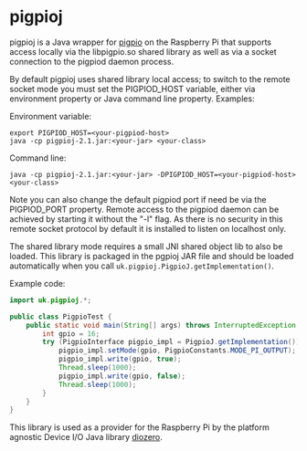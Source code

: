 # pigpioj

pigpioj is a Java wrapper for [pigpio](http://abyz.co.uk/rpi/pigpio/) on the Raspberry Pi that supports access locally via the libpigpio.so shared library as well as via a socket connection to the pigpiod daemon process.

By default pigpioj uses shared library local access; to switch to the remote socket mode you must set the PIGPIOD_HOST variable, either via environment property or Java command line property. Examples:

Environment variable:
```shell
export PIGPIOD_HOST=<your-pigpiod-host>
java -cp pigpioj-2.1.jar:<your-jar> <your-class>
```

Command line:
```shell
java -cp pigpioj-2.1.jar:<your-jar> -DPIGPIOD_HOST=<your-pigpiod-host> <your-class>
```

Note you can also change the default pigpiod port if need be via the PIGPIOD_PORT property. Remote access to the pigpiod daemon can be achieved by starting it without the "-l" flag. As there is no security in this remote socket protocol by default it is installed to listen on localhost only.

The shared library mode requires a small JNI shared object lib to also be loaded. This library is packaged in the pgpioj JAR file and should be loaded automatically when you call ```uk.pigpioj.PigpioJ.getImplementation()```.

Example code:

```java
import uk.pigpioj.*;

public class PigpioTest {
	public static void main(String[] args) throws InterruptedException {
		int gpio = 16;
		try (PigpioInterface pigpio_impl = PigpioJ.getImplementation()) {
			pigpio_impl.setMode(gpio, PigpioConstants.MODE_PI_OUTPUT);
			pigpio_impl.write(gpio, true);
			Thread.sleep(1000);
			pigpio_impl.write(gpio, false);
			Thread.sleep(1000);
		}
	}
}
```

This library is used as a provider for the Raspberry Pi by the platform agnostic Device I/O Java library [diozero](http://www.diozero.com).
